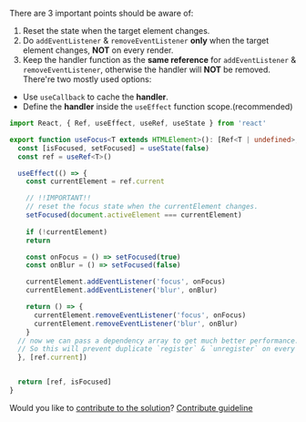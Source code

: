 There are 3 important points should be aware of:
1. Reset the state when the target element changes.
2. Do `addEventListener` & `removeEventListener` **only** when the target element changes, **NOT** on every render.
3. Keep the handler function as the **same reference** for `addEventListener` & `removeEventListener`, otherwise the handler will **NOT** be removed. There're two mostly used options:
  - Use `useCallback` to cache the **handler**.
  - Define the **handler** inside the `useEffect` function scope.(recommended)

```ts
import React, { Ref, useEffect, useRef, useState } from 'react'

export function useFocus<T extends HTMLElement>(): [Ref<T | undefined>, boolean] {
  const [isFocused, setFocused] = useState(false)
  const ref = useRef<T>()

  useEffect(() => {
    const currentElement = ref.current

    // !!IMPORTANT!! 
    // reset the focus state when the currentElement changes.
    setFocused(document.activeElement === currentElement)
  
    if (!currentElement)
    return

    const onFocus = () => setFocused(true)
    const onBlur = () => setFocused(false)

    currentElement.addEventListener('focus', onFocus)
    currentElement.addEventListener('blur', onBlur)

    return () => {
      currentElement.removeEventListener('focus', onFocus)
      currentElement.removeEventListener('blur', onBlur)
    }
  // now we can pass a dependency array to get much better performance.
  // So this will prevent duplicate `register` & `unregister` on every render. (which is widely appeared at the discuss)
  }, [ref.current])


  return [ref, isFocused]
}
```

Would you like to [contribute to the solution](https://github.com/BFEdev/BFE.dev-solutions/blob/main/react/usefocus_en.md)? [Contribute guideline](https://github.com/BFEdev/BFE.dev-solutions#how-to-contribute)

